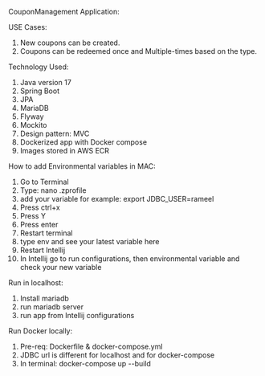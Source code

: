CouponManagement Application:

USE Cases:
1. New coupons can be created.
2. Coupons can be redeemed once and Multiple-times based on the type.

Technology Used:
1. Java version 17
2. Spring Boot
3. JPA
4. MariaDB
5. Flyway
6. Mockito
7. Design pattern: MVC
8. Dockerized app with Docker compose
9. Images stored in AWS ECR

How to add Environmental variables in MAC:

1. Go to Terminal
2. Type: nano .zprofile
3. add your variable for example: export JDBC_USER=rameel
4. Press ctrl+x
5. Press Y
6. Press enter
7. Restart terminal
8. type env and see your latest variable here
9. Restart Intellij 
10. In Intellij go to run configurations, then environmental variable and check your new variable

Run in localhost:

1. Install mariadb
2. run mariadb server
3. run app from Intellij configurations


Run Docker locally:

1. Pre-req: Dockerfile & docker-compose.yml
2. JDBC url is different for localhost and for docker-compose
3. In terminal: docker-compose up --build

